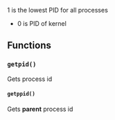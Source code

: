 1 is the lowest PID for all processes
- 0 is PID of kernel

## Functions
### `getpid()`
Gets process id
#### `getppid()`
Gets **parent** process id
